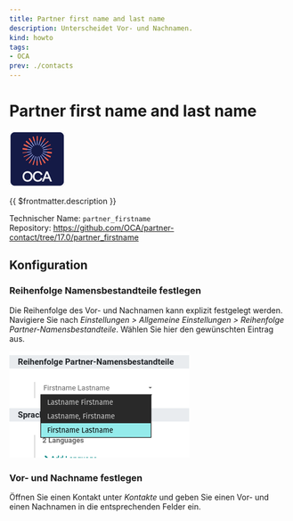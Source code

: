 ```yaml
---
title: Partner first name and last name
description: Unterscheidet Vor- und Nachnamen.
kind: howto
tags:
- OCA
prev: ./contacts
---
```

# Partner first name and last name
![icon_oca_app](attachments/icon_oca_app.png)

{{ $frontmatter.description }}

Technischer Name: `partner_firstname`\
Repository: <https://github.com/OCA/partner-contact/tree/17.0/partner_firstname>

## Konfiguration

### Reihenfolge Namensbestandteile festlegen

Die Reihenfolge des Vor- und Nachnamen kann explizit festgelegt werden. Navigiere Sie nach *Einstellungen > Allgemeine Einstellungen > Reihenfolge Partner-Namensbestandteile*. Wählen Sie hier den gewünschten Eintrag aus.

![](attachments/Partner%20first%20name%20and%20last%20name%20Namensbestandteile%20festlegen.png)

### Vor- und Nachname festlegen

Öffnen Sie einen Kontakt unter *Kontakte* und geben Sie einen Vor- und einen Nachnamen in die entsprechenden Felder ein.